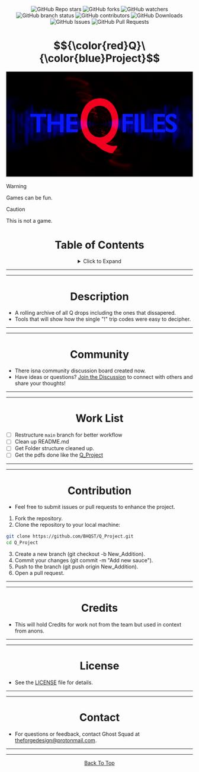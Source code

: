 <a id="top"></a>

<p align="center">
  <img src="https://img.shields.io/github/stars/BHQST/Q_Project" alt="GitHub Repo stars">
  <img src="https://img.shields.io/github/forks/BHQST/Q_Project" alt="GitHub forks">
  <img src="https://img.shields.io/github/watchers/BHQST/Q_Project" alt="GitHub watchers">
  <img src="https://img.shields.io/github/checks-status/BHQST/Q_Project/main" alt="GitHub branch status">
  <img src="https://img.shields.io/github/contributors-anon/BHQST/Q_Project" alt="GitHub contributors">
  <img src="https://img.shields.io/github/downloads/BHQST/Q_Project/total" alt="GitHub Downloads">
  <img src="https://img.shields.io/github/issues/BHQST/Q_Project" alt="GitHub Issues">
  <img src="https://img.shields.io/github/issues-pr/BHQST/Q_Project" alt="GitHub Pull Requests">
</p>

<h1 id="centered-header" align="center">$${\color{red}Q}\ {\color{blue}Project}$$</h1>


![Logo](Logo.png)

> [!WARNING]
> Games can be fun.

> [!CAUTION]
> This is not a game.

<h1 align="center">Table of Contents</h1>

<div align="center">
  <details>
    <summary>Click to Expand</summary>
    <ul align="left">
      <li><a href="#Description">Description</a></li>
      <li><a href="#Community">Community</a></li>
      <li><a href="#Work List">Work List</a></li>
      <li><a href="#Contribution">Contribution</a></li>
      <li><a href="#Credits">Credits</a></li>
      <li><a href="#License">License</a></li>
      <li><a href="#Contact">Contact</a></li>
    </ul>
  </details>
</div>

***
***

<h1 align="center">Description</h1>

 - A rolling archive of all Q drops including the ones that dissapered.
 - Tools that will show how the single "!" trip codes were easy to decipher.
 
 ***
 ***

<h1 align="center">Community</h1>

 - There isna community discussion board created now.
 - Have ideas or questions? [Join the Discussion](https://github.com/BHQST/Q_Project/discussions) to connect with others and share your thoughts!
	
***
***

<h1 align="center">Work List</h1>

 - [ ] Restructure `main` branch for better workflow
 - [ ] Clean up README.md
 - [ ] Get Folder structure cleaned up.
 - [ ] Get the pdfs done like the [Q_Project](https://can-add-link.com)
	
***
***

<h1 align="center">Contribution</h1>

 - Feel free to submit issues or pull requests to enhance the project.

1. Fork the repository.
2. Clone the repository to your local machine:
```bash
git clone https://github.com/BHQST/Q_Project.git
cd Q_Project
```
3. Create a new branch (git checkout -b New_Addition).
4. Commit your changes (git commit -m "Add new sauce").
5. Push to the branch (git push origin New_Addition).
6. Open a pull request.

***
***

<h1 align="center">Credits</h1>

 - This will hold Credits for work not from the team but used in context from anons.

***
***

<h1 align="center">License</h1>

 - See the [LICENSE](LICENSE) file for details.

***
***

<h1 align="center">Contact</h1>

 - For questions or feedback, contact Ghost Squad at theforgedesign@protonmail.com.

***
***

<p align="center">
  <a href="#top">Back To Top</a>
</p>
